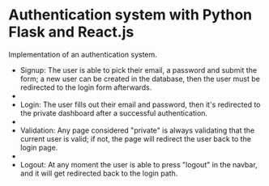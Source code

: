 # Authentication system with Python Flask and React.js

Implementation of an authentication system.

- Signup: The user is able to pick their email, a password and submit the form; a new user can be created in the database, then the user must be redirected to the login form afterwards.
- 
- Login: The user fills out their email and password, then it's redirected to the private dashboard after a successful authentication.
- 
- Validation: Any page considered "private" is always validating that the current user is valid; if not, the page will redirect the user back to the login page.
- 
- Logout: At any moment the user is able to press "logout" in the navbar, and it will get redirected back to the login path.
